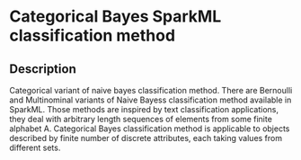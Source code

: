 # Categorical Bayes SparkML classification method

## Description
Categorical variant of naive bayes classification method.
There are Bernoulli and Multinominal variants of Naive Bayess classification method available in SparkML.
Those methods are inspired by text classification applications, they deal with arbitrary length sequences of elements from some finite alphabet A.
Categorical Bayes classification method is applicable to objects described by finite number of discrete attributes, each taking values from different sets.


